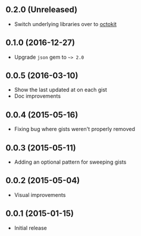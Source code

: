## 0.2.0 (Unreleased)

- Switch underlying libraries over to [octokit](https://github.com/octokit/octokit.rb/)

## 0.1.0 (2016-12-27)

- Upgrade `json` gem to `~> 2.0`

## 0.0.5 (2016-03-10)

- Show the last updated at on each gist
- Doc improvements

## 0.0.4 (2015-05-16)

- Fixing bug where gists weren't properly removed

## 0.0.3 (2015-05-11)

- Adding an optional pattern for sweeping gists

## 0.0.2 (2015-05-04)

- Visual improvements

## 0.0.1 (2015-01-15)

- Initial release
